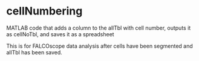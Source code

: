 # cellNumbering
MATLAB code that adds a column to the allTbl with cell number, outputs it as cellNoTbl, and saves it as a spreadsheet

This is for FALCOscope data analysis after cells have been segmented and allTbl has been saved.
